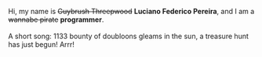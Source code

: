 Hi, my name is ~~Guybrush Threepwood~~ **Luciano Federico Pereira**, and I am a ~~wannabe pirate~~ **programmer**.<br><br>A short song: 1133 bounty of doubloons gleams in the sun, a treasure hunt has just begun! Arrr!
